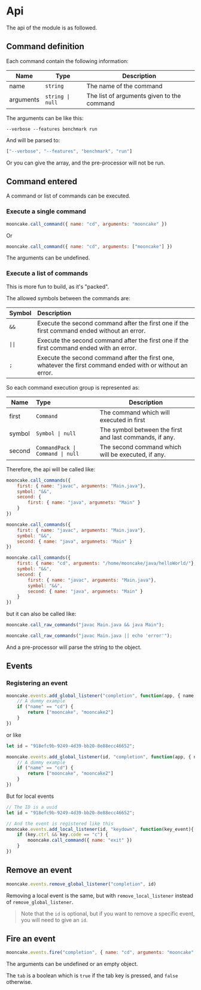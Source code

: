 # Api

The api of the module is as followed.

## Command definition

Each command contain the following information:

| Name      | Type             | Description                                |
|-----------|------------------|--------------------------------------------|
| name      | `string`         | The name of the command                    |
| arguments | `string \| null` | The list of arguments given to the command |

The arguments can be like this:
```
--verbose --features benchmark run
```
And will be parsed to:
```js
["--verbose", "--features", "benchmark", "run"]
```

Or you can give the array, and the pre-processor will not be run.

## Command entered

A command or list of commands can be executed.

### Execute a single command

```js
mooncake.call_command({ name: "cd", arguments: "mooncake" })
```
Or
```js
mooncake.call_command({ name: "cd", arguments: ["mooncake"] })
```

The arguments can be undefined.

### Execute a list of commands

This is more fun to build, as it's "packed".

The allowed symbols between the commands are:

| Symbol | Description                                                                                                |
|--------|:-----------------------------------------------------------------------------------------------------------|
| `&&`   | Execute the second command after the first one if the first command ended without an error.                |
| `\|\|` | Execute the second command after the first one if the first command ended with an error.                   |                                                                                      |                                                                                            |
| `;`    | Execute the second command after the first one, whatever the first command ended with or without an error. |


So each command execution group is represented as:

| Name   | Type                             | Description                                             |
|--------|:---------------------------------|---------------------------------------------------------|
| first  | `Command`                        | The command which will executed in first                |
| symbol | `Symbol \| null`                 | The symbol between the first and last commands, if any. |
| second | `CommandPack \| Command \| null` | The second command which will be executed, if any.      |

Therefore, the api will be called like:
```js
mooncake.call_commands({
    first: { name: "javac", arguments: "Main.java"},
    symbol: "&&",
    second: {
        first: { name: "java", argumnets: "Main" } 
    }
})
```
```js
mooncake.call_commands({
    first: { name: "javac", arguments: "Main.java"},
    symbol: "&&",
    second: { name: "java", argumnets: "Main" }
})
```
```js
mooncake.call_commands({
    first: { name: "cd", arguments: "/home/mooncake/java/helloWorld/"},
    symbol: "&&",
    second: {
        first: { name: "javac", arguments: "Main.java"},
        symbol: "&&",
        second: { name: "java", argumnets: "Main" }
    }
})
```

but it can also be called like:
```js
mooncake.call_raw_commands("javac Main.java && java Main");
```
```js
mooncake.call_raw_commands("javac Main.java || echo 'error'");
```
And a pre-processor will parse the string to the object.

## Events

### Registering an event

```js
mooncake.events.add_global_listener("completion", function(app, { name, arguments, last_argument, tab }){
    // A dummy example
    if ("name" == "cd") {
        return ["mooncake", "mooncake2"]
    }
})
```
or like
```js
let id = "918efc9b-9249-4d39-bb20-8e88ecc46652";

mooncake.events.add_global_listener(id, "completion", function(app, { name, arguments, last_argument, tab }){
    // A dummy example
    if ("name" == "cd") {
        return ["mooncake", "mooncake2"]
    }
})
```

But for local events
```js
// The ID is a uuid
let id = "918efc9b-9249-4d39-bb20-8e88ecc46652";

// And the event is registered like this
mooncake.events.add_local_listener(id, "keydown", function(key_event){
    if (key.ctrl && key.code == "c") {
        mooncake.call_command({ name: "exit" })
    }
})
```

## Remove an event

```js
mooncake.events.remove_global_listener("completion", id)
```

Removing a local event is the same, but with `remove_local_listener` instead of `remove_global_listener`.

> Note that the `id` is optional, but if you want to remove a specific event, you will need to give an `id`.

## Fire an event

```js
mooncake.events.fire("completion", { name: "cd", arguments: "mooncake", last_argument: "moon", tab: false })
```

The arguments can be undefined or an empty object.

The `tab` is a boolean which is `true` if the tab key is pressed, and `false` otherwise.